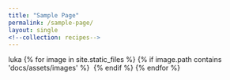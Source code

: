 ```yaml
---
title: "Sample Page"
permalink: /sample-page/
layout: single
<!--collection: recipes-->
---
```


luka
{% for image in site.static_files %}
  {% if image.path contains 'docs/assets/images' %}
    <img src="{{ image.path }}" alt="">
  {% endif %}
{% endfor %}
